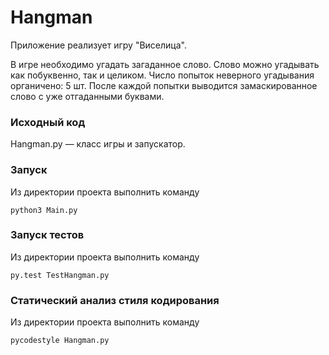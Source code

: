 # Hangman
Приложение реализует игру "Виселица". 

В игре необходимо угадать загаданное слово. 
Слово можно угадывать как побуквенно, так и целиком.
Число попыток неверного угадывания органичено: 5 шт.
После каждой попытки выводится замаскированное слово
 с уже отгаданными буквами.
 
 ### Исходный код
 Hangman.py — класс игры и запускатор.
 
 ### Запуск
 Из директории проекта выполнить команду 
 ```
 python3 Main.py
 ```
 
 ### Запуск тестов
 Из директории проекта выполнить команду 
 ```
 py.test TestHangman.py
 ```
 
 ### Статический анализ стиля кодирования
 Из директории проекта выполнить команду
 ```
 pycodestyle Hangman.py
```

 
